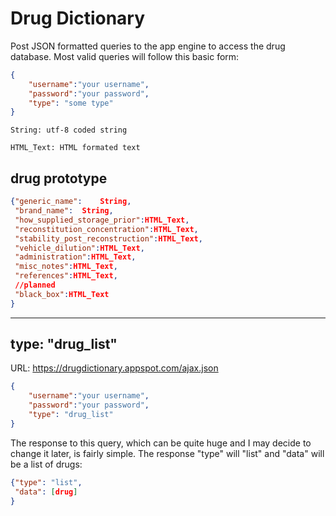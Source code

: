 Drug Dictionary
===============

Post JSON formatted queries to the app engine to 
access the drug database.  Most valid queries will follow
this basic form:

```JSON
{
	"username":"your username",
	"password":"your password",
	"type": "some type"
}
```



```
String: utf-8 coded string
```
```
HTML_Text: HTML formated text
```

drug prototype
---

```JSON
{"generic_name":	String,
 "brand_name":	String,
 "how_supplied_storage_prior":HTML_Text,
 "reconstitution_concentration":HTML_Text,
 "stability_post_reconstruction":HTML_Text,
 "vehicle_dilution":HTML_Text,
 "administration":HTML_Text,
 "misc_notes":HTML_Text,
 "references":HTML_Text,
 //planned
 "black_box":HTML_Text
}
```



---

type: "drug_list"
---

URL: https://drugdictionary.appspot.com/ajax.json

```JSON
{
	"username":"your username",
	"password":"your password",
	"type": "drug_list"
}
```

The response to this query, which can be quite huge and I may decide
to change it later, is fairly simple.  The response "type" will 
"list" and "data" will be a list of drugs: 

```JSON 
{"type": "list", 
 "data": [drug]
} 	   
```	
